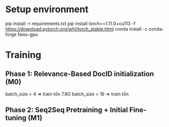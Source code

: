 # Setup environment
pip install -r requirements.txt
pip install torch==1.11.0+cu113 -f https://download.pytorch.org/whl/torch_stable.html
conda install -c conda-forge faiss-gpu

# Training
## Phase 1: Relevance-Based DocID initialization (M0)
batch_size = 4 => train tốn 7.8G
batch_size = 16 => train tốn 
## Phase 2: Seq2Seq Pretraining + Initial Fine-tuning (M1)